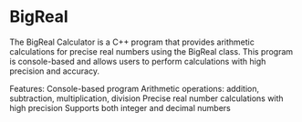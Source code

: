 # BigReal
The BigReal Calculator is a C++ program that provides arithmetic calculations for precise real numbers using the BigReal class. This program is console-based and allows users to perform calculations with high precision and accuracy.

Features:
  Console-based program
  Arithmetic operations: addition, subtraction, multiplication, division
  Precise real number calculations with high precision
  Supports both integer and decimal numbers
